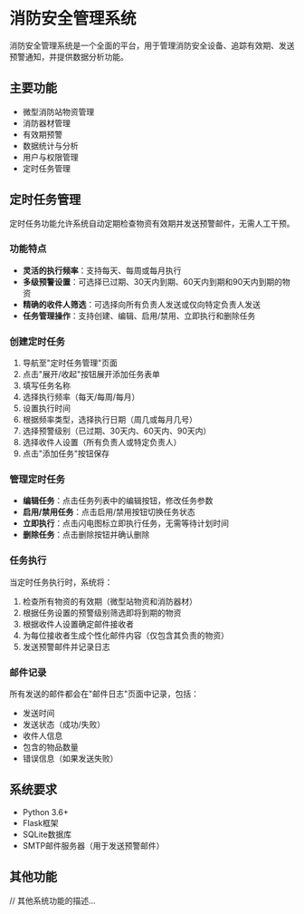 # 消防安全管理系统

消防安全管理系统是一个全面的平台，用于管理消防安全设备、追踪有效期、发送预警通知，并提供数据分析功能。

## 主要功能

- 微型消防站物资管理
- 消防器材管理
- 有效期预警
- 数据统计与分析
- 用户与权限管理
- 定时任务管理

## 定时任务管理

定时任务功能允许系统自动定期检查物资有效期并发送预警邮件，无需人工干预。

### 功能特点

- **灵活的执行频率**：支持每天、每周或每月执行
- **多级预警设置**：可选择已过期、30天内到期、60天内到期和90天内到期的物资
- **精确的收件人筛选**：可选择向所有负责人发送或仅向特定负责人发送
- **任务管理操作**：支持创建、编辑、启用/禁用、立即执行和删除任务

### 创建定时任务

1. 导航至"定时任务管理"页面
2. 点击"展开/收起"按钮展开添加任务表单
3. 填写任务名称
4. 选择执行频率（每天/每周/每月）
5. 设置执行时间
6. 根据频率类型，选择执行日期（周几或每月几号）
7. 选择预警级别（已过期、30天内、60天内、90天内）
8. 选择收件人设置（所有负责人或特定负责人）
9. 点击"添加任务"按钮保存

### 管理定时任务

- **编辑任务**：点击任务列表中的编辑按钮，修改任务参数
- **启用/禁用任务**：点击启用/禁用按钮切换任务状态
- **立即执行**：点击闪电图标立即执行任务，无需等待计划时间
- **删除任务**：点击删除按钮并确认删除

### 任务执行

当定时任务执行时，系统将：

1. 检查所有物资的有效期（微型站物资和消防器材）
2. 根据任务设置的预警级别筛选即将到期的物资
3. 根据收件人设置确定邮件接收者
4. 为每位接收者生成个性化邮件内容（仅包含其负责的物资）
5. 发送预警邮件并记录日志

### 邮件记录

所有发送的邮件都会在"邮件日志"页面中记录，包括：
- 发送时间
- 发送状态（成功/失败）
- 收件人信息
- 包含的物品数量
- 错误信息（如果发送失败）

## 系统要求

- Python 3.6+
- Flask框架
- SQLite数据库
- SMTP邮件服务器（用于发送预警邮件）

## 其他功能

// 其他系统功能的描述...
